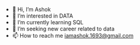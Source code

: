 - 👋 Hi, I’m Ashok
- 👀 I’m interested in DATA
- 🌱 I’m currently learning SQL
- 💞️ I’m seeking new career related to data
- 📫 How to reach me iamashok.1693@gmail.com

<!---
AshokL1693/AshokL1693 is a ✨ special ✨ repository because its `README.md` (this file) appears on your GitHub profile.
You can click the Preview link to take a look at your changes.
--->
